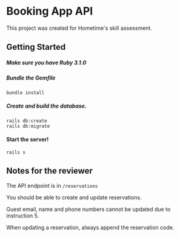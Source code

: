 # Booking App API

This project was created for Hometime's skill assessment.

Getting Started
----------------------
##### Make sure you have Ruby 3.1.0

##### Bundle the Gemfile

```shell
bundle install
```

##### Create and build the database.

```shell
rails db:create
rails db:migrate
```

#### Start the server!

```shell
rails s
```

Notes for the reviewer
----------------------

The API endpoint is in `/reservations`

You should be able to create and update reservations.

Guest email, name and phone numbers cannot be updated due to instruction 5.

When updating a reservation, always append the reservation code.
